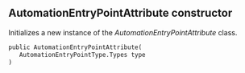 ## AutomationEntryPointAttribute constructor

Initializes a new instance of the *AutomationEntryPointAttribute* class.

```txt
public AutomationEntryPointAttribute( 
   AutomationEntryPointType.Types type
)                                     
```
